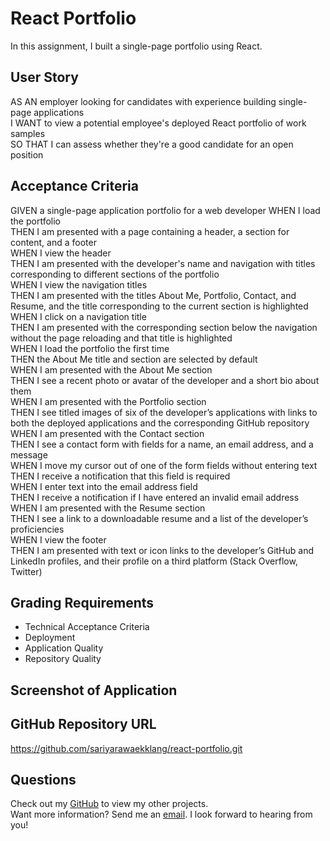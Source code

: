 # React Portfolio

In this assignment, I built a single-page portfolio using React.

## User Story

AS AN employer looking for candidates with experience building single-page applications
</br>
I WANT to view a potential employee's deployed React portfolio of work samples
</br>
SO THAT I can assess whether they're a good candidate for an open position

## Acceptance Criteria

GIVEN a single-page application portfolio for a web developer
WHEN I load the portfolio
</br>
THEN I am presented with a page containing a header, a section for content, and a footer
</br>
WHEN I view the header
</br>
THEN I am presented with the developer's name and navigation with titles corresponding to different sections of the portfolio
</br>
WHEN I view the navigation titles
</br>
THEN I am presented with the titles About Me, Portfolio, Contact, and Resume, and the title corresponding to the current section is highlighted
WHEN I click on a navigation title
</br>
THEN I am presented with the corresponding section below the navigation without the page reloading and that title is highlighted
</br>
WHEN I load the portfolio the first time
</br>
THEN the About Me title and section are selected by default
</br>
WHEN I am presented with the About Me section
</br>
THEN I see a recent photo or avatar of the developer and a short bio about them
</br>
WHEN I am presented with the Portfolio section
</br>
THEN I see titled images of six of the developer’s applications with links to both the deployed applications and the corresponding GitHub repository
</br>
WHEN I am presented with the Contact section
</br>
THEN I see a contact form with fields for a name, an email address, and a message
</br>
WHEN I move my cursor out of one of the form fields without entering text
</br>
THEN I receive a notification that this field is required
</br>
WHEN I enter text into the email address field
</br>
THEN I receive a notification if I have entered an invalid email address
</br>
WHEN I am presented with the Resume section
</br>
THEN I see a link to a downloadable resume and a list of the developer’s proficiencies
</br>
WHEN I view the footer
</br>
THEN I am presented with text or icon links to the developer’s GitHub and LinkedIn profiles, and their profile on a third platform (Stack Overflow, Twitter)

## Grading Requirements

- Technical Acceptance Criteria
- Deployment
- Application Quality
- Repository Quality

## Screenshot of Application

## GitHub Repository URL

https://github.com/sariyarawaekklang/react-portfolio.git

## Questions

Check out my [GitHub](https://github.com/sariyarawaekklang) to view my other projects.
</br>
Want more information? Send me an [email](mailto:sariyarawaekklang@gmail.com). I look forward to hearing from you!